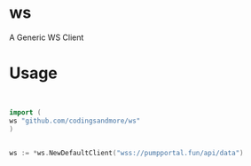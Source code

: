 # ws
A Generic WS Client


# Usage

```go


import (
ws "github.com/codingsandmore/ws"
)


ws := *ws.NewDefaultClient("wss://pumpportal.fun/api/data")
```